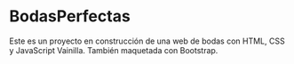 # BodasPerfectas
Este es un proyecto en construcción de una web de bodas con HTML, CSS y JavaScript Vainilla. También maquetada con Bootstrap.
